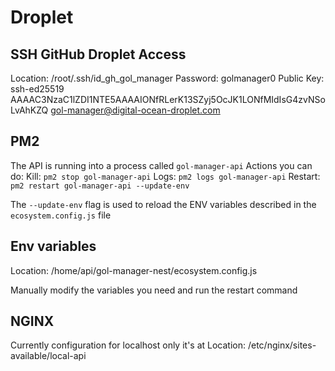 # Droplet

## SSH GitHub Droplet Access
Location: /root/.ssh/id_gh_gol_manager
Password: golmanager0
Public Key:
ssh-ed25519 AAAAC3NzaC1lZDI1NTE5AAAAIONfRLerK13SZyj5OcJK1LONfMIdIsG4zvNSoLvAhKZQ gol-manager@digital-ocean-droplet.com

## PM2
The API is running into a process called `gol-manager-api`
Actions you can do:
Kill: `pm2 stop gol-manager-api`
Logs: `pm2 logs gol-manager-api`
Restart: `pm2 restart gol-manager-api --update-env`

The `--update-env` flag is used to reload the ENV variables described in the `ecosystem.config.js` file

## Env variables
Location: /home/api/gol-manager-nest/ecosystem.config.js

Manually modify the variables you need and run the restart command

## NGINX
Currently configuration for localhost only it's at
Location: /etc/nginx/sites-available/local-api 

